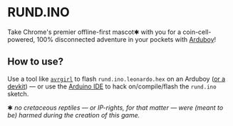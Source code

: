 # RUND.INO
Take Chrome's premier offline-first mascot✱ with you for a coin-cell-powered, 100% disconnected adventure in your pockets with [Arduboy](https://www.arduboy.com/)!

## How to use?
Use a tool like [`avrgirl`](https://github.com/noopkat/avrgirl-arduino) to flash `rund.ino.leonardo.hex` on an Arduboy ([or a devkit](https://www.tindie.com/products/bateske/arduboy/)) — or use the [Arduino IDE](https://www.arduino.cc/en/Main/Software) to hack on/compile/flash the `rund.ino` sketch.

✱ *no cretaceous reptiles — or IP-rights, for that matter — were (meant to be) harmed during the creation of this game.*

